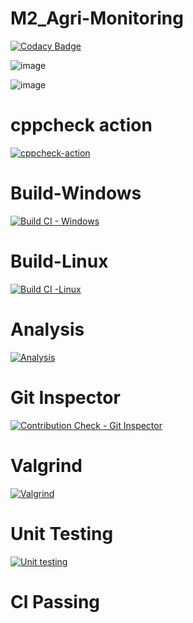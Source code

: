 # M2_Agri-Monitoring

[![Codacy Badge](https://app.codacy.com/project/badge/Grade/90acb4d41475490084ca0d36db4ae3d2)](https://www.codacy.com/gh/Nirmala1-2/M2_Agri-Monitoring/dashboard?utm_source=github.com&amp;utm_medium=referral&amp;utm_content=Nirmala1-2/M2_Agri-Monitoring&amp;utm_campaign=Badge_Grade)

![image](https://user-images.githubusercontent.com/101582230/164741415-b0adb212-676a-4c97-b856-6a61d6dbc66e.png)

![image](https://user-images.githubusercontent.com/101582230/164741698-63644816-3450-43f3-8cf3-2f1b4bf9d5ab.png)

# cppcheck action
[![cppcheck-action](https://github.com/Nirmala1-2/M2_Agri-Monitoring/actions/workflows/cppcheck-action.yml/badge.svg)](https://github.com/Nirmala1-2/M2_Agri-Monitoring/actions/workflows/cppcheck-action.yml)

# Build-Windows
[![Build CI - Windows](https://github.com/Nirmala1-2/M2_Agri-Monitoring/actions/workflows/Build_Windows.yml/badge.svg)](https://github.com/Nirmala1-2/M2_Agri-Monitoring/actions/workflows/Build_Windows.yml)

# Build-Linux
[![Build CI -Linux](https://github.com/Nirmala1-2/M2_Agri-Monitoring/actions/workflows/Build_Linux.yml/badge.svg)](https://github.com/Nirmala1-2/M2_Agri-Monitoring/actions/workflows/Build_Linux.yml)

# Analysis
[![Analysis](https://github.com/Nirmala1-2/M2_Agri-Monitoring/actions/workflows/Analysis.yml/badge.svg)](https://github.com/Nirmala1-2/M2_Agri-Monitoring/actions/workflows/Analysis.yml)

# Git Inspector
[![Contribution Check - Git Inspector](https://github.com/Nirmala1-2/M2_Agri-Monitoring/actions/workflows/git_inspector.yml/badge.svg)](https://github.com/Nirmala1-2/M2_Agri-Monitoring/actions/workflows/git_inspector.yml)

# Valgrind
[![Valgrind](https://github.com/Nirmala1-2/M2_Agri-Monitoring/actions/workflows/Valgrind.yml/badge.svg)](https://github.com/Nirmala1-2/M2_Agri-Monitoring/actions/workflows/Valgrind.yml)

# Unit Testing
[![Unit testing](https://github.com/Nirmala1-2/M2_Agri-Monitoring/actions/workflows/unit-test.yml/badge.svg)](https://github.com/Nirmala1-2/M2_Agri-Monitoring/actions/workflows/unit-test.yml)

# Cl Passing

